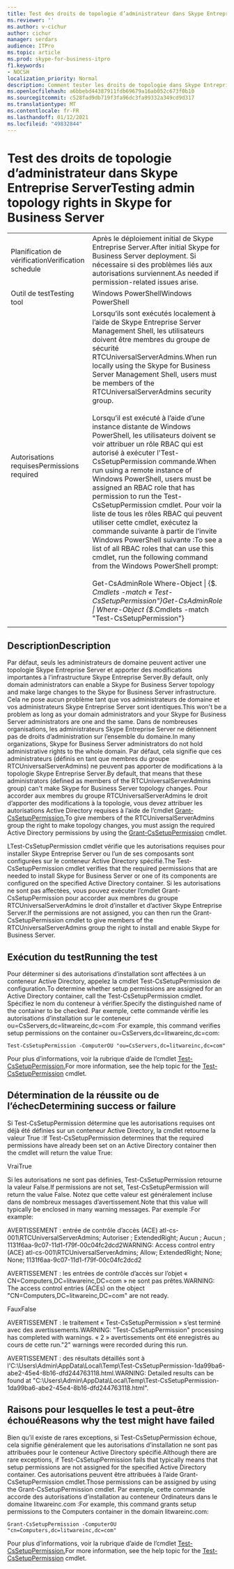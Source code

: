 ```yaml
---
title: Test des droits de topologie d’administrateur dans Skype Entreprise Server
ms.reviewer: ''
ms.author: v-cichur
author: cichur
manager: serdars
audience: ITPro
ms.topic: article
ms.prod: skype-for-business-itpro
f1.keywords:
- NOCSH
localization_priority: Normal
description: Comment tester les droits de topologie dans Skype Entreprise Server
ms.openlocfilehash: a6bbebd44387911fdb69679a16ab052c673f0b10
ms.sourcegitcommit: c528fad9db719f3fa96dc3fa99332a349cd9d317
ms.translationtype: MT
ms.contentlocale: fr-FR
ms.lasthandoff: 01/12/2021
ms.locfileid: "49832844"
---
```

# <a name="testing-admin-topology-rights-in-skype-for-business-server"></a><span data-ttu-id="7f379-103">Test des droits de topologie d’administrateur dans Skype Entreprise Server</span><span class="sxs-lookup"><span data-stu-id="7f379-103">Testing admin topology rights in Skype for Business Server</span></span>

| | |
|--|--|
|<span data-ttu-id="7f379-104">Planification de vérification</span><span class="sxs-lookup"><span data-stu-id="7f379-104">Verification schedule</span></span>|<span data-ttu-id="7f379-105">Après le déploiement initial de Skype Entreprise Server.</span><span class="sxs-lookup"><span data-stu-id="7f379-105">After initial Skype for Business Server deployment.</span></span> <span data-ttu-id="7f379-106">Si nécessaire si des problèmes liés aux autorisations surviennent.</span><span class="sxs-lookup"><span data-stu-id="7f379-106">As needed if permission-related issues arise.</span></span>|
|<span data-ttu-id="7f379-107">Outil de test</span><span class="sxs-lookup"><span data-stu-id="7f379-107">Testing tool</span></span>|<span data-ttu-id="7f379-108">Windows PowerShell</span><span class="sxs-lookup"><span data-stu-id="7f379-108">Windows PowerShell</span></span>|
|<span data-ttu-id="7f379-109">Autorisations requises</span><span class="sxs-lookup"><span data-stu-id="7f379-109">Permissions required</span></span>|<span data-ttu-id="7f379-110">Lorsqu’ils sont exécutés localement à l’aide de Skype Entreprise Server Management Shell, les utilisateurs doivent être membres du groupe de sécurité RTCUniversalServerAdmins.</span><span class="sxs-lookup"><span data-stu-id="7f379-110">When run locally using the Skype for Business Server Management Shell, users must be members of the RTCUniversalServerAdmins security group.</span></span><br/><br/><span data-ttu-id="7f379-111">Lorsqu’il est exécuté à l’aide d’une instance distante de Windows PowerShell, les utilisateurs doivent se voir attribuer un rôle RBAC qui est autorisé à exécuter l'Test-CsSetupPermission commande.</span><span class="sxs-lookup"><span data-stu-id="7f379-111">When run using a remote instance of Windows PowerShell, users must be assigned an RBAC role that has permission to run the Test-CsSetupPermission cmdlet.</span></span> <span data-ttu-id="7f379-112">Pour voir la liste de tous les rôles RBAC qui peuvent utiliser cette cmdlet, exécutez la commande suivante à partir de l’invite Windows PowerShell suivante :</span><span class="sxs-lookup"><span data-stu-id="7f379-112">To see a list of all RBAC roles that can use this cmdlet, run the following command from the Windows PowerShell prompt:</span></span><br/><br/><span data-ttu-id="7f379-113">Get-CsAdminRole Where-Object \| {$_. Cmdlets -match « Test-CsSetupPermission"}</span><span class="sxs-lookup"><span data-stu-id="7f379-113">Get-CsAdminRole \| Where-Object {$_.Cmdlets -match "Test-CsSetupPermission"}</span></span>|
|||

## <a name="description"></a><span data-ttu-id="7f379-114">Description</span><span class="sxs-lookup"><span data-stu-id="7f379-114">Description</span></span>

<span data-ttu-id="7f379-115">Par défaut, seuls les administrateurs de domaine peuvent activer une topologie Skype Entreprise Server et apporter des modifications importantes à l’infrastructure Skype Entreprise Server.</span><span class="sxs-lookup"><span data-stu-id="7f379-115">By default, only domain administrators can enable a Skype for Business Server topology and make large changes to the Skype for Business Server infrastructure.</span></span> <span data-ttu-id="7f379-116">Cela ne pose aucun problème tant que vos administrateurs de domaine et vos administrateurs Skype Entreprise Server sont identiques.</span><span class="sxs-lookup"><span data-stu-id="7f379-116">This won't be a problem as long as your domain administrators and your Skype for Business Server administrators are one and the same.</span></span> <span data-ttu-id="7f379-117">Dans de nombreuses organisations, les administrateurs Skype Entreprise Server ne détiennent pas de droits d’administration sur l’ensemble du domaine.</span><span class="sxs-lookup"><span data-stu-id="7f379-117">In many organizations, Skype for Business Server administrators do not hold administrative rights to the whole domain.</span></span> <span data-ttu-id="7f379-118">Par défaut, cela signifie que ces administrateurs (définis en tant que membres du groupe RTCUniversalServerAdmins) ne peuvent pas apporter de modifications à la topologie Skype Entreprise Server.</span><span class="sxs-lookup"><span data-stu-id="7f379-118">By default, that means that these administrators (defined as members of the RTCUniversalServerAdmins group) can't make Skype for Business Server topology changes.</span></span> <span data-ttu-id="7f379-119">Pour accorder aux membres du groupe RTCUniversalServerAdmins le droit d’apporter des modifications à la topologie, vous devez attribuer les autorisations Active Directory requises à l’aide de l’cmdlet [Grant-CsSetupPermission.](https://docs.microsoft.com/powershell/module/skype/Grant-CsSetupPermission)</span><span class="sxs-lookup"><span data-stu-id="7f379-119">To give members of the RTCUniversalServerAdmins group the right to make topology changes, you must assign the required Active Directory permissions by using the [Grant-CsSetupPermission](https://docs.microsoft.com/powershell/module/skype/Grant-CsSetupPermission) cmdlet.</span></span>
 
<span data-ttu-id="7f379-120">LTest-CsSetupPermission cmdlet vérifie que les autorisations requises pour installer Skype Entreprise Server ou l’un de ses composants sont configurées sur le conteneur Active Directory spécifié.</span><span class="sxs-lookup"><span data-stu-id="7f379-120">The Test-CsSetupPermission cmdlet verifies that the required permissions that are needed to install Skype for Business Server or one of its components are configured on the specified Active Directory container.</span></span> <span data-ttu-id="7f379-121">Si les autorisations ne sont pas affectées, vous pouvez exécuter l’cmdlet Grant-CsSetupPermission pour accorder aux membres du groupe RTCUniversalServerAdmins le droit d’installer et d’activer Skype Entreprise Server.</span><span class="sxs-lookup"><span data-stu-id="7f379-121">If the permissions are not assigned, you can then run the Grant-CsSetupPermission cmdlet to give members of the RTCUniversalServerAdmins group the right to install and enable Skype for Business Server.</span></span>

## <a name="running-the-test"></a><span data-ttu-id="7f379-122">Exécution du test</span><span class="sxs-lookup"><span data-stu-id="7f379-122">Running the test</span></span>

<span data-ttu-id="7f379-123">Pour déterminer si des autorisations d’installation sont affectées à un conteneur Active Directory, appelez la cmdlet Test-CsSetupPermission de configuration.</span><span class="sxs-lookup"><span data-stu-id="7f379-123">To determine whether setup permissions are assigned for an Active Directory container, call the Test-CsSetupPermission cmdlet.</span></span> <span data-ttu-id="7f379-124">Spécifiez le nom du conteneur à vérifier.</span><span class="sxs-lookup"><span data-stu-id="7f379-124">Specify the distinguished name of the container to be checked.</span></span> <span data-ttu-id="7f379-125">Par exemple, cette commande vérifie les autorisations d’installation sur le conteneur ou=CsServers,dc=litwareinc,dc=com :</span><span class="sxs-lookup"><span data-stu-id="7f379-125">For example, this command verifies setup permissions on the container ou=CsServers,dc=litwareinc,dc=com:</span></span>

`Test-CsSetupPermission -ComputerOU "ou=CsServers,dc=litwareinc,dc=com"`

<span data-ttu-id="7f379-126">Pour plus d’informations, voir la rubrique d’aide de l’cmdlet [Test-CsSetupPermission.](https://docs.microsoft.com/powershell/module/skype/Test-CsSetupPermission)</span><span class="sxs-lookup"><span data-stu-id="7f379-126">For more information, see the help topic for the [Test-CsSetupPermission](https://docs.microsoft.com/powershell/module/skype/Test-CsSetupPermission) cmdlet.</span></span>

## <a name="determining-success-or-failure"></a><span data-ttu-id="7f379-127">Détermination de la réussite ou de l’échec</span><span class="sxs-lookup"><span data-stu-id="7f379-127">Determining success or failure</span></span>

<span data-ttu-id="7f379-128">Si Test-CsSetupPermission détermine que les autorisations requises ont déjà été définies sur un conteneur Active Directory, la cmdlet retourne la valeur True :</span><span class="sxs-lookup"><span data-stu-id="7f379-128">If Test-CsSetupPermission determines that the required permissions have already been set on an Active Directory container then the cmdlet will return the value True:</span></span>

<span data-ttu-id="7f379-129">Vrai</span><span class="sxs-lookup"><span data-stu-id="7f379-129">True</span></span> 

<span data-ttu-id="7f379-130">Si les autorisations ne sont pas définies, Test-CsSetupPermission retourne la valeur False.</span><span class="sxs-lookup"><span data-stu-id="7f379-130">If permissions are not set, Test-CsSetupPermission will return the value False.</span></span> <span data-ttu-id="7f379-131">Notez que cette valeur est généralement incluse dans de nombreux messages d’avertissement.</span><span class="sxs-lookup"><span data-stu-id="7f379-131">Note that this value will typically be enclosed in many warning messages.</span></span> <span data-ttu-id="7f379-132">Par exemple :</span><span class="sxs-lookup"><span data-stu-id="7f379-132">For example:</span></span>

<span data-ttu-id="7f379-133">AVERTISSEMENT : entrée de contrôle d’accès (ACE) atl-cs-001\RTCUniversalServerAdmins; Autoriser ; ExtendedRight; Aucun ; Aucun ; 1131f6aa-9c07-11d1-f79f-00c04fc2dcd2</span><span class="sxs-lookup"><span data-stu-id="7f379-133">WARNING: Access control entry (ACE) atl-cs-001\RTCUniversalServerAdmins; Allow; ExtendedRight; None; None; 1131f6aa-9c07-11d1-f79f-00c04fc2dcd2</span></span> 

<span data-ttu-id="7f379-134">AVERTISSEMENT : les entrées de contrôle d’accès sur l’objet « CN=Computers,DC=litwareinc,DC=com » ne sont pas prêtes.</span><span class="sxs-lookup"><span data-stu-id="7f379-134">WARNING: The access control entries (ACEs) on the object "CN=Computers,DC=litwareinc,DC=com" are not ready.</span></span> 

<span data-ttu-id="7f379-135">Faux</span><span class="sxs-lookup"><span data-stu-id="7f379-135">False</span></span> 

<span data-ttu-id="7f379-136">AVERTISSEMENT : le traitement « Test-CsSetupPermission » s’est terminé avec des avertissements.</span><span class="sxs-lookup"><span data-stu-id="7f379-136">WARNING: "Test-CsSetupPermission" processing has completed with warnings.</span></span> <span data-ttu-id="7f379-137">« 2 » avertissements ont été enregistrés au cours de cette run.</span><span class="sxs-lookup"><span data-stu-id="7f379-137">"2" warnings were recorded during this run.</span></span> 

<span data-ttu-id="7f379-138">AVERTISSEMENT : des résultats détaillés sont à l'C:\Users\Admin\AppData\Local\Temp\Test-CsSetupPermission-1da99ba6-abe2-45e4-8b16-dfd244763118.html.</span><span class="sxs-lookup"><span data-stu-id="7f379-138">WARNING: Detailed results can be found at "C:\Users\Admin\AppData\Local\Temp\Test-CsSetupPermission-1da99ba6-abe2-45e4-8b16-dfd244763118.html".</span></span> 

## <a name="reasons-why-the-test-might-have-failed"></a><span data-ttu-id="7f379-139">Raisons pour lesquelles le test a peut-être échoué</span><span class="sxs-lookup"><span data-stu-id="7f379-139">Reasons why the test might have failed</span></span>

<span data-ttu-id="7f379-140">Bien qu’il existe de rares exceptions, si Test-CsSetupPermission échoue, cela signifie généralement que les autorisations d’installation ne sont pas attribuées pour le conteneur Active Directory spécifié.</span><span class="sxs-lookup"><span data-stu-id="7f379-140">Although there are rare exceptions, if Test-CsSetupPermission fails that typically means that setup permissions are not assigned for the specified Active Directory container.</span></span> <span data-ttu-id="7f379-141">Ces autorisations peuvent être attribuées à l’aide Grant-CsSetupPermission cmdlet.</span><span class="sxs-lookup"><span data-stu-id="7f379-141">Those permissions can be assigned by using the Grant-CsSetupPermission cmdlet.</span></span> <span data-ttu-id="7f379-142">Par exemple, cette commande accorde des autorisations d’installation au conteneur Ordinateurs dans le domaine litwareinc.com :</span><span class="sxs-lookup"><span data-stu-id="7f379-142">For example, this command grants setup permissions to the Computers container in the domain litwareinc.com:</span></span>

`Grant-CsSetupPermission -ComputerOU "cn=Computers,dc=litwareinc,dc=com"`

<span data-ttu-id="7f379-143">Pour plus d’informations, voir la rubrique d’aide de l’cmdlet [Test-CsSetupPermission.](https://docs.microsoft.com/powershell/module/skype/Test-CsSetupPermission)</span><span class="sxs-lookup"><span data-stu-id="7f379-143">For more information, see the help topic for the [Test-CsSetupPermission](https://docs.microsoft.com/powershell/module/skype/Test-CsSetupPermission) cmdlet.</span></span>

